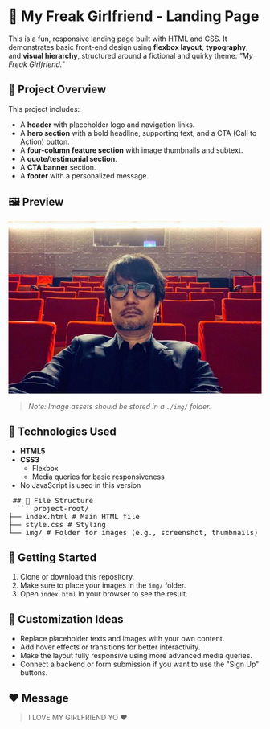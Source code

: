 # 💙 My Freak Girlfriend - Landing Page

This is a fun, responsive landing page built with HTML and CSS. It demonstrates basic front-end design using **flexbox layout**, **typography**, and **visual hierarchy**, structured around a fictional and quirky theme: *"My Freak Girlfriend."*

## 📄 Project Overview

This project includes:

- A **header** with placeholder logo and navigation links.
- A **hero section** with a bold headline, supporting text, and a CTA (Call to Action) button.
- A **four-column feature section** with image thumbnails and subtext.
- A **quote/testimonial section**.
- A **CTA banner** section.
- A **footer** with a personalized message.

## 🖼️ Preview

![Preview Screenshot](./img/FytStzPWAAIH185.png)  
> *Note: Image assets should be stored in a `./img/` folder.*

## 🧰 Technologies Used

- **HTML5**
- **CSS3**
  - Flexbox
  - Media queries for basic responsiveness
- No JavaScript is used in this version

<pre> ## 📁 File Structure 
  ``` project-root/ 
├── index.html # Main HTML file
├── style.css # Styling 
└── img/ # Folder for images (e.g., screenshot, thumbnails) ``` </pre>

## 🚀 Getting Started

1. Clone or download this repository.
2. Make sure to place your images in the `img/` folder.
3. Open `index.html` in your browser to see the result.

## 📝 Customization Ideas

- Replace placeholder texts and images with your own content.
- Add hover effects or transitions for better interactivity.
- Make the layout fully responsive using more advanced media queries.
- Connect a backend or form submission if you want to use the "Sign Up" buttons.

## ❤️ Message

> I LOVE MY GIRLFRIEND YO ❤️



